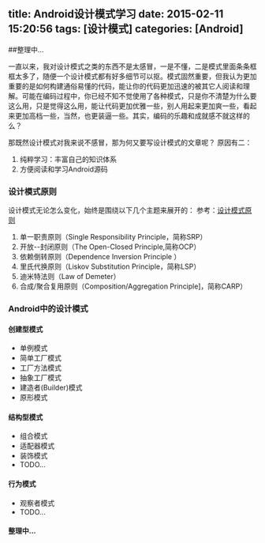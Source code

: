 title: Android设计模式学习
date: 2015-02-11 15:20:56
tags: [设计模式]
categories: [Android]
---

##整理中…
<!--more-->

一直以来，我对设计模式之类的东西不是太感冒，一是不懂，二是模式里面条条框框太多了，随便一个设计模式都有好多细节可以抠。模式固然重要，但我认为更加重要的是如何构建通俗易懂的代码，能让你的代码更加迅速的被其它人阅读和理解。可能在编码过程中，你已经不知不觉使用了各种模式，只是你不清楚为什么要这么用，只是觉得这么用，能让代码更加优雅一些，别人用起来更加爽一些，看起来更加高档一些，当然，也更装逼一些。其实，编码的乐趣和成就感不就这样的么？

那既然设计模式对我来说不感冒，那为何又要写设计模式的文章呢？
原因有二：
1. 纯粹学习：丰富自己的知识体系
2. 方便阅读和学习Android源码

### 设计模式原则
设计模式无论怎么变化，始终是围绕以下几个主题来展开的：
参考：[设计模式原则][1]
1. 单一职责原则（Single Responsibility Principle，简称SRP）
2. 开放--封闭原则（The Open-Closed Principle,简称OCP）
3. 依赖倒转原则（Dependence Inversion Principle ）
4. 里氏代换原则（Liskov Substitution Principle，简称LSP）
5. 迪米特法则（Law of Demeter）
6. 合成/聚合复用原则（Composition/Aggregation Principle]，简称CARP）

### Android中的设计模式

#### 创建型模式
 - 单例模式
 - 简单工厂模式
 - 工厂方法模式
 - 抽象工厂模式
 - 建造者(Builder)模式
 - 原形模式

#### 结构型模式
 - 组合模式
 - 适配器模式
 - 装饰模式
 - TODO...

#### 行为模式
 - 观察者模式
 - TODO...

#### 整理中...

[1]:http://blog.csdn.net/leehong2005/article/details/9130149
[2]:http://blog.csdn.net/wulingmin21/article/details/6753363